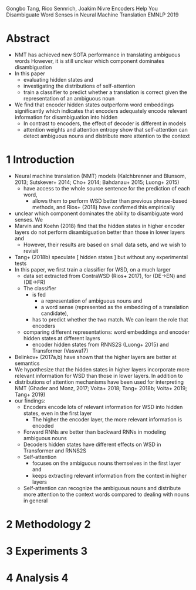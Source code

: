Gongbo Tang, Rico Sennrich, Joakim Nivre
Encoders Help You Disambiguate Word Senses in Neural Machine Translation
EMNLP 2019

# Abstract

* NMT has achieved new SOTA performance in translating ambiguous words
  However, it is still unclear which component dominates  disambiguation
* In this paper
  * evaluating hidden states and
  * investigating the distributions of self-attention
  * train a classifier to predict whether a translation is correct given the
    representation of an ambiguous noun
* We find that encoder hidden states outperform word embeddings significantly
  which indicates that encoders adequately encode relevant information for
  disambiguation into hidden
  * In contrast to encoders, the effect of decoder is different in models
  * attention weights and attention entropy show that
    self-attention can detect ambiguous nouns and
    distribute more attention to the context

# 1 Introduction

* Neural machine translation (NMT) models (Kalchbrenner and Blunsom, 2013;
  Sutskever+ 2014; Cho+ 2014; Bahdanau+ 2015; Luong+ 2015)
  * have access to the whole source sentence for the prediction of each word,
    * allows them to perform WSD better than previous phrase-based methods, and
      Rios+ (2018) have confirmed this empirically
* unclear which component dominates the ability to disambiguate word senses. We
* Marvin and Koehn (2018) find that the hidden states in higher encoder layers
  do not perform disambiguation better than those in lower layers and
  * However, their results are based on small data sets, and we wish to revisit
* Tang+ (2018b) speculate [ hidden states ] but without any experimental tests
* In this paper, we first train a classifier for WSD, on a much larger
  * data set extracted from ContraWSD (Rios+ 2017), for (DE→EN) and (DE→FR)
  * The classifier
    * is fed
      * a representation of ambiguous nouns and
      * a word sense (represented as the embedding of a translation candidate),
    * has to predict whether the two match. We can learn the role that encoders
  * comparing different representations:
    word embeddings and encoder hidden states at different layers
    * encoder hidden states from RNNS2S (Luong+ 2015) and Transformer (Vaswa17)
* Belinkov+ (2017a,b) have shown that the higher layers are better at semantics
* We hypothesize that the hidden states in higher layers incorporate more
  relevant information for WSD than those in lower layers. In addition to
* distributions of attention mechanisms have been used for interpreting NMT
  (Ghader and Monz, 2017; Voita+ 2018; Tang+ 2018b; Voita+ 2019; Tang+ 2019)
* our findings:
  * Encoders encode lots of relevant information for WSD into hidden states,
    even in the first layer
    * The higher the encoder layer, the more relevant information is encoded
  * Forward RNNs are better than backward RNNs in modeling ambiguous nouns
  * Decoders hidden states have different effects on WSD in Transformer and
    RNNS2S
  * Self-attention
    * focuses on the ambiguous nouns themselves in the first layer and
    * keeps extracting relevant information from the context in higher layers
  * Self-attention can recognize the ambiguous nouns and distribute more
    attention to the context words compared to dealing with nouns in general

# 2 Methodology 2

# 3 Experiments 3

# 4 Analysis 4
